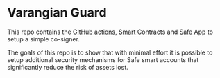 # Varangian Guard

This repo contains the [GitHub actions](./actions), [Smart Contracts](./contracts/) and [Safe App](./app/) to setup a simple co-signer.

The goals of this repo is to show that with minimal effort it is possible to setup additional security mechanisms for Safe smart accounts that significantly reduce the risk of assets lost. 